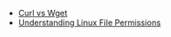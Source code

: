 - [Curl vs Wget](https://daniel.haxx.se/docs/curl-vs-wget.html)
- [Understanding Linux File Permissions](http://www.linux.com/learn/tutorials/309527-understanding-linux-file-permissions)
